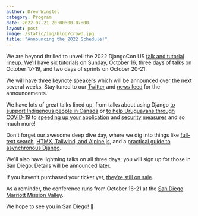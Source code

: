 ```yaml
---
author: Drew Winstel
category: Program
date: 2022-07-21 20:00:00-07:00
layout: post
image: /static/img/blog/crowd.jpg
title: "Announcing the 2022 Schedule!"
---
```


We are beyond thrilled to unveil the 2022 DjangoCon US [talk and tutorial lineup](/schedule/). We'll have six tutorials on Sunday, October 16, three days of talks on October 17-19, and two days of sprints on October 20-21.

We will have three keynote speakers which will be announced over the next several weeks. Stay tuned to our [Twitter](https://twitter.com/djangocon) and [news feed](/news/) for the announcements.

We have lots of great talks lined up, from talks about using Django [to support Indigenous people in Canada](/talks/astrodigenous-an-online-portal-for-sky/) or [to help Uruguayans through COVID-19](/talks/ayudapy-org-from-weekend-project-to-key/) to [speeding up your application](/tips-and-tricks-for-optimizing-django/) and [security](/talks/the-software-supply-chain-and-you-how-to/) [measures](/talks/scheming-with-csrf-when-platforms-manage/) and so much more!

Don't forget our awesome deep dive day, where we dig into things like [full-text search](/talks/a-pythonic-full-text-search/), [HTMX, Tailwind, and Alpine.js](/talks/modern-apps-with-django-htmx-tailwind-js/), and a [practical guide to asynchronous Django](/talks/async-django-the-practical-guide-you-ve/).

We'll also have lightning talks on all three days; you will sign up for those in San Diego. Details will be announced later.

If you haven’t purchased your ticket yet, [they’re still on sale](https://ti.to/defna/djangocon-us-2022).

As a reminder, the conference runs from October 16-21 at the [San Diego Marriott Mission Valley](/venue/).

We hope to see you in San Diego! 🦀
